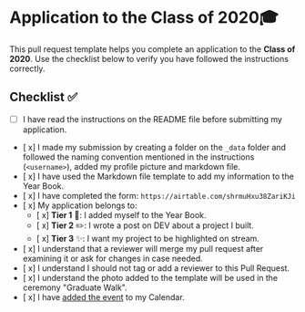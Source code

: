 # Application to the Class of 2020🎓

This pull request template helps you complete an application to the **Class of 2020**. Use the checklist below to verify you have followed the instructions correctly. 

## Checklist ✅

- [ ] I have read the instructions on the README file before submitting my application. 
- [ x] I made my submission by creating a folder on the `_data` folder and followed the naming convention mentioned in the instructions (`<username>`), added my profile picture and markdown file.
- [ x] I have used the Markdown file template to add my information to the Year Book.
- [ x] I have completed the form: `https://airtable.com/shrmuHxu38ZariKJi`
- [ x] My application belongs to:
  - [ x] **Tier 1** 📖: I added myself to the Year Book.
  - [ x] **Tier 2** ✏️: I wrote a post on DEV about a project I built.
  - [ x] **Tier 3** ✨: I want my project to be highlighted on stream.
- [ x] I understand that a reviewer will merge my pull request after examining it or ask for changes in case needed.
- [ x] I understand I should not tag or add a reviewer to this Pull Request.
- [ x] I understand the photo added to the template will be used in the ceremony "Graduate Walk". 
- [ x] I have [added the event](http://www.google.com/calendar/event?action=TEMPLATE&dates=20200615T160000Z%2F20200615T183000Z&text=%24%20git%20remote%20%3Cgraduation%3E%20%F0%9F%8E%93&location=https%3A%2F%2Fwww.twitch.tv%2Fgithubeducation&details=) to my Calendar.

